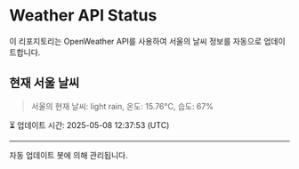 
# Weather API Status

이 리포지토리는 OpenWeather API를 사용하여 서울의 날씨 정보를 자동으로 업데이트합니다.

## 현재 서울 날씨
> 서울의 현재 날씨: light rain, 온도: 15.76°C, 습도: 67%

⏳ 업데이트 시간: 2025-05-08 12:37:53 (UTC)

---
자동 업데이트 봇에 의해 관리됩니다.

